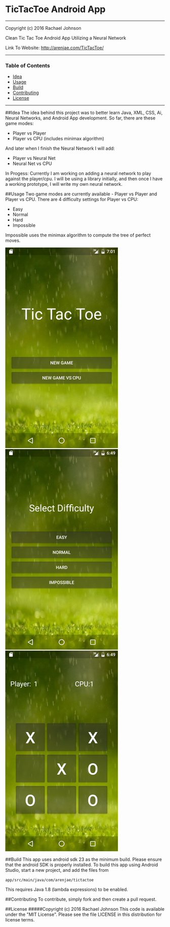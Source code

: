 # TicTacToe Android App
---
Copyright (c) 2016 Rachael Johnson

Clean Tic Tac Toe Android App Utilizing a Neural Network

Link To Website: http://arenjae.com/TicTacToe/

---

### Table of Contents
 - [Idea](#Idea)
 - [Usage](#usage)
 - [Build](#build)
 - [Contributing](#contributing)
 - [License](#license)
 
---

##Idea
The idea behind this project was to better learn Java, XML, CSS, Ai, Neural Networks, and Android App development.
So far, there are these game modes:
  * Player vs Player
  * Player vs CPU (includes minimax algorithm)

And later when I finish the Neural Network I will add:
  * Player vs Neural Net
  * Neural Net vs CPU


In Progess:
Currently I am working on adding a neural network to play against the player/cpu.
I will be using a library initially, and then once I have a working prototype, I will
write my own neural network.

##Usage
Two game modes are currently available - Player vs Player and Player vs CPU.
There are 4 difficulty settings for Player vs CPU:
 * Easy
 * Normal
 * Hard
 * Impossible
 
Impossible uses the minimax algorithm to compute the tree of perfect moves. 

![alt tag](./screenshots/Screenshot_20160812-190156.png)
![alt tag](./screenshots/Screenshot_20160812-184935.png)
![alt tag](./screenshots/Screenshot_20160812-185001.png)

##Build
This app uses android sdk 23 as the minimum build. Please ensure that the android SDK is properly installed.
To build this app using Android Studio, start a new project, and add the files from 
```
app/src/main/java/com/arenjae/tictactoe
```
This requires Java 1.8 (lambda expressions) to be enabled.

##Contributing
To contribute, simply fork and then create a pull request. 

##License
#####Copyright (c) 2016 Rachael Johnson
This code is available under the "MIT License".
Please see the file LICENSE in this distribution for license terms.

